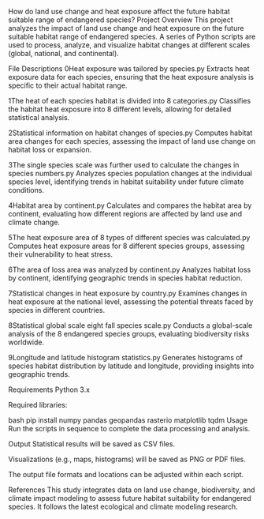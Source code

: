 How do land use change and heat exposure affect the future habitat suitable range of endangered species?
Project Overview
This project analyzes the impact of land use change and heat exposure on the future suitable habitat range of endangered species. A series of Python scripts are used to process, analyze, and visualize habitat changes at different scales (global, national, and continental).

File Descriptions
0Heat exposure was tailored by species.py
Extracts heat exposure data for each species, ensuring that the heat exposure analysis is specific to their actual habitat range.

1The heat of each species habitat is divided into 8 categories.py
Classifies the habitat heat exposure into 8 different levels, allowing for detailed statistical analysis.

2Statistical information on habitat changes of species.py
Computes habitat area changes for each species, assessing the impact of land use change on habitat loss or expansion.

3The single species scale was further used to calculate the changes in species numbers.py
Analyzes species population changes at the individual species level, identifying trends in habitat suitability under future climate conditions.

4Habitat area by continent.py
Calculates and compares the habitat area by continent, evaluating how different regions are affected by land use and climate change.

5The heat exposure area of 8 types of different species was calculated.py
Computes heat exposure areas for 8 different species groups, assessing their vulnerability to heat stress.

6The area of loss area was analyzed by continent.py
Analyzes habitat loss by continent, identifying geographic trends in species habitat reduction.

7Statistical changes in heat exposure by country.py
Examines changes in heat exposure at the national level, assessing the potential threats faced by species in different countries.

8Statistical global scale eight fall species scale.py
Conducts a global-scale analysis of the 8 endangered species groups, evaluating biodiversity risks worldwide.

9Longitude and latitude histogram statistics.py
Generates histograms of species habitat distribution by latitude and longitude, providing insights into geographic trends.

Requirements
Python 3.x

Required libraries:

bash
pip install numpy pandas geopandas rasterio matplotlib tqdm
Usage
Run the scripts in sequence to complete the data processing and analysis.


Output
Statistical results will be saved as CSV files.

Visualizations (e.g., maps, histograms) will be saved as PNG or PDF files.

The output file formats and locations can be adjusted within each script.

References
This study integrates data on land use change, biodiversity, and climate impact modeling to assess future habitat suitability for endangered species. It follows the latest ecological and climate modeling research.
